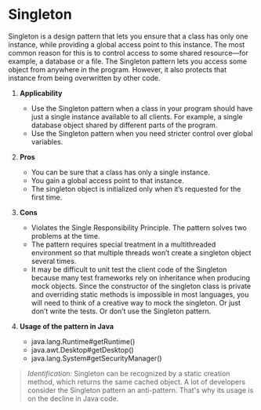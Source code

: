 # Singleton

Singleton is a design pattern that lets you ensure that a class has only one instance, while providing a global access point to this instance.
The most common reason for this is to control access to some shared resource—for example, a database or a file.
The Singleton pattern lets you access some object from anywhere in the program. However, it also protects that instance from being overwritten by other code.

1. __Applicability__
    * Use the Singleton pattern when a class in your program should have just a single instance available to all clients.
      For example, a single database object shared by different parts of the program.
    * Use the Singleton pattern when you need stricter control over global variables.

2. __Pros__
    * You can be sure that a class has only a single instance.
    * You gain a global access point to that instance.
    * The singleton object is initialized only when it’s requested for the first time.

3. __Cons__
    * Violates the Single Responsibility Principle. The pattern solves two problems at the time.
    * The pattern requires special treatment in a multithreaded environment so that multiple threads won’t create a singleton object several times.
    * It may be difficult to unit test the client code of the Singleton because many test frameworks rely on inheritance when producing mock objects.
      Since the constructor of the singleton class is private and overriding static methods is impossible in most languages,
      you will need to think of a creative way to mock the singleton. Or just don’t write the tests. Or don’t use the Singleton pattern.

4. __Usage of the pattern in Java__
    * java.lang.Runtime#getRuntime()
    * java.awt.Desktop#getDesktop()
    * java.lang.System#getSecurityManager()

> _Identification:_ Singleton can be recognized by a static creation method, which returns the same cached object.
  A lot of developers consider the Singleton pattern an anti-pattern. That's why its usage is on the decline in Java code.